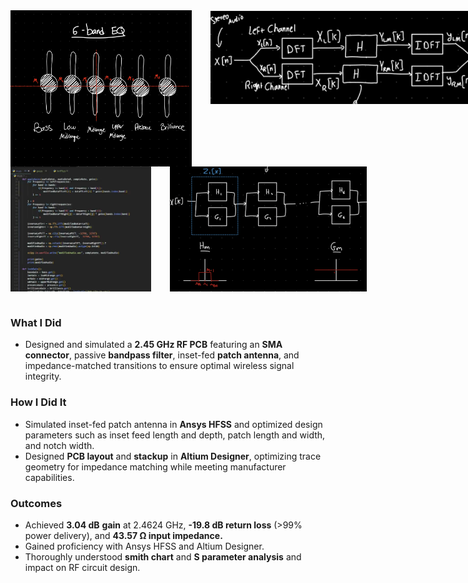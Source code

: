 <div style = "display: flex; gap: 30px; justify-content: left;">
  <img src = "/projects/graphicequalizer/ge5.png" width="400" height="250">
  <img src = "/projects/graphicequalizer/ge2.png" width="500" height="150">
</div>

<div style = "display: flex; gap: 30px; justify-content: left;">
  <img src = "/projects/graphicequalizer/ge4.png" width="400" height="200">
  <img src = "/projects/graphicequalizer/ge3.png" width="400" height="200">
</div>


<br>

### What I Did
- Designed and simulated a **2.45 GHz RF PCB** featuring an **SMA connector**, passive **bandpass filter**, inset-fed **patch antenna**, and impedance-matched transitions to ensure optimal wireless signal integrity.

### How I Did It
- Simulated inset-fed patch antenna in **Ansys HFSS** and optimized design parameters such as inset feed length and depth, patch length and width, and notch width.
- Designed **PCB layout** and **stackup** in **Altium Designer**, optimizing trace geometry for impedance matching while meeting manufacturer capabilities.

### Outcomes
- Achieved **3.04 dB** **gain** at 2.4624 GHz, **-19.8 dB return loss** (>99% power delivery), and **43.57 Ω input impedance.**
- Gained proficiency with Ansys HFSS and Altium Designer.
- Thoroughly understood **smith chart** and **S parameter analysis** and impact on RF circuit design.
